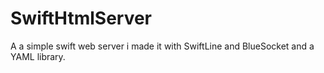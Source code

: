 # SwiftHtmlServer
A a simple swift web server i made it with SwiftLine and BlueSocket and a YAML library.
